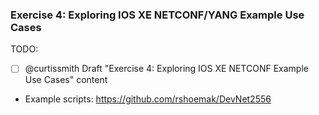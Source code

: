 ### Exercise 4: Exploring IOS XE NETCONF/YANG Example Use Cases

TODO:

- [ ] @curtissmith Draft "Exercise 4: Exploring IOS XE NETCONF Example Use Cases" content

* Example scripts: https://github.com/rshoemak/DevNet2556
